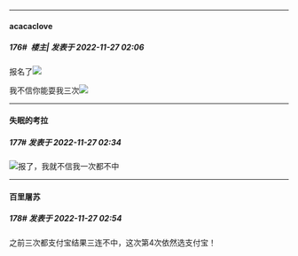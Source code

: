 

*****

####  acacaclove  
##### 176#         楼主| 发表于 2022-11-27 02:06

报名了<img src="https://static.saraba1st.com/image/smiley/face2017/004.gif" referrerpolicy="no-referrer">

我不信你能耍我三次<img src="https://static.saraba1st.com/image/smiley/face2017/004.gif" referrerpolicy="no-referrer">

*****

####  失眠的考拉  
##### 177#       发表于 2022-11-27 02:34

<img src="https://static.saraba1st.com/image/smiley/face2017/059.png" referrerpolicy="no-referrer">报了，我就不信我一次都不中

*****

####  百里屠苏  
##### 178#       发表于 2022-11-27 02:54

之前三次都支付宝结果三连不中，这次第4次依然选支付宝！

